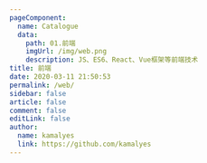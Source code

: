 ```yaml
---
pageComponent:
  name: Catalogue
  data:
    path: 01.前端
    imgUrl: /img/web.png
    description: JS、ES6、React、Vue框架等前端技术
title: 前端
date: 2020-03-11 21:50:53
permalink: /web/
sidebar: false
article: false
comment: false
editLink: false
author:
  name: kamalyes
  link: https://github.com/kamalyes
---
```

